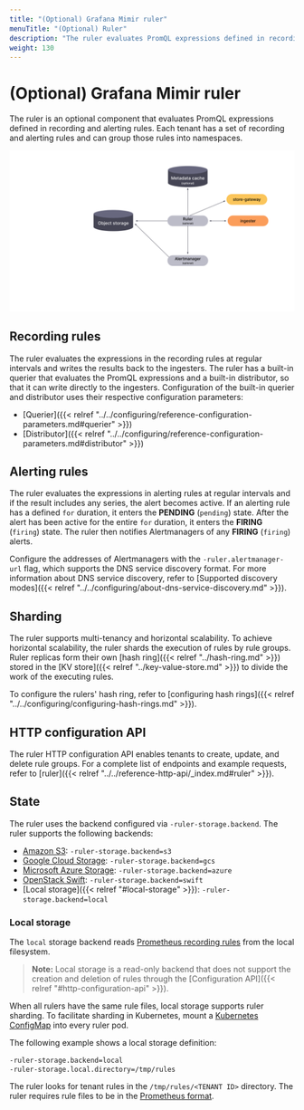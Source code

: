 ```yaml
---
title: "(Optional) Grafana Mimir ruler"
menuTitle: "(Optional) Ruler"
description: "The ruler evaluates PromQL expressions defined in recording and alerting rules."
weight: 130
---
```


# (Optional) Grafana Mimir ruler

The ruler is an optional component that evaluates PromQL expressions defined in recording and alerting rules.
Each tenant has a set of recording and alerting rules and can group those rules into namespaces.

[//]: # "Diagram source of ruler interactions https://docs.google.com/presentation/d/1LemaTVqa4Lf_tpql060vVoDGXrthp-Pie_SQL7qwHjc/edit#slide=id.g11658e7e4c6_0_938"

![Architecture of Grafana Mimir's ruler component](../../../images/ruler.svg)

## Recording rules

The ruler evaluates the expressions in the recording rules at regular intervals and writes the results back to the ingesters.
The ruler has a built-in querier that evaluates the PromQL expressions and a built-in distributor, so that it can write directly to the ingesters.
Configuration of the built-in querier and distributor uses their respective configuration parameters:

- [Querier]({{< relref "../../configuring/reference-configuration-parameters.md#querier" >}})
- [Distributor]({{< relref "../../configuring/reference-configuration-parameters.md#distributor" >}})

## Alerting rules

The ruler evaluates the expressions in alerting rules at regular intervals and if the result includes any series, the alert becomes active.
If an alerting rule has a defined `for` duration, it enters the **PENDING** (`pending`) state.
After the alert has been active for the entire `for` duration, it enters the **FIRING** (`firing`) state.
The ruler then notifies Alertmanagers of any **FIRING** (`firing`) alerts.

Configure the addresses of Alertmanagers with the `-ruler.alertmanager-url` flag, which supports the DNS service discovery format.
For more information about DNS service discovery, refer to [Supported discovery modes]({{< relref "../../configuring/about-dns-service-discovery.md" >}}).

## Sharding

The ruler supports multi-tenancy and horizontal scalability.
To achieve horizontal scalability, the ruler shards the execution of rules by rule groups.
Ruler replicas form their own [hash ring]({{< relref "../hash-ring.md" >}}) stored in the [KV store]({{< relref "../key-value-store.md" >}}) to divide the work of the executing rules.

To configure the rulers' hash ring, refer to [configuring hash rings]({{< relref "../../configuring/configuring-hash-rings.md" >}}).

## HTTP configuration API

The ruler HTTP configuration API enables tenants to create, update, and delete rule groups.
For a complete list of endpoints and example requests, refer to [ruler]({{< relref "../../reference-http-api/_index.md#ruler" >}}).

## State

The ruler uses the backend configured via `-ruler-storage.backend`.
The ruler supports the following backends:

- [Amazon S3](https://aws.amazon.com/s3): `-ruler-storage.backend=s3`
- [Google Cloud Storage](https://cloud.google.com/storage/): `-ruler-storage.backend=gcs`
- [Microsoft Azure Storage](https://azure.microsoft.com/en-us/services/storage/): `-ruler-storage.backend=azure`
- [OpenStack Swift](https://wiki.openstack.org/wiki/Swift): `-ruler-storage.backend=swift`
- [Local storage]({{< relref "#local-storage" >}}): `-ruler-storage.backend=local`

### Local storage

The `local` storage backend reads [Prometheus recording rules](https://prometheus.io/docs/prometheus/latest/configuration/recording_rules/) from the local filesystem.

> **Note:** Local storage is a read-only backend that does not support the creation and deletion of rules through the [Configuration API]({{< relref "#http-configuration-api" >}}).

When all rulers have the same rule files, local storage supports ruler sharding.
To facilitate sharding in Kubernetes, mount a [Kubernetes ConfigMap](https://kubernetes.io/docs/concepts/configuration/configmap/) into every ruler pod.

The following example shows a local storage definition:

```
-ruler-storage.backend=local
-ruler-storage.local.directory=/tmp/rules
```

The ruler looks for tenant rules in the `/tmp/rules/<TENANT ID>` directory.
The ruler requires rule files to be in the [Prometheus format](https://prometheus.io/docs/prometheus/latest/configuration/recording_rules/#recording-rules).
